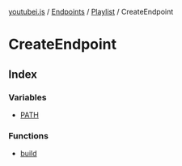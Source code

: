 [youtubei.js](../../../../../../README.md) / [Endpoints](../../../../README.md) / [Playlist](../../README.md) / CreateEndpoint

# CreateEndpoint

## Index

### Variables

- [PATH](variables/PATH.md)

### Functions

- [build](functions/build.md)

